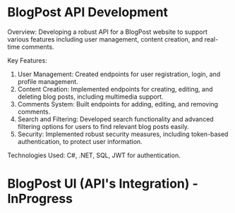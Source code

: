 # BlogPost API Development

Overview: Developing a robust API for a BlogPost website to support various features including user management, content creation, and real-time comments.

Key Features:
1. User Management: Created endpoints for user registration, login, and profile management.
2. Content Creation: Implemented endpoints for creating, editing, and deleting blog posts, including multimedia support.
3. Comments System: Built endpoints for adding, editing, and removing comments.
4. Search and Filtering: Developed search functionality and advanced filtering options for users to find relevant blog posts easily.
5. Security: Implemented robust security measures, including token-based authentication, to protect user information.

 Technologies Used: C#, .NET, SQL, JWT for authentication.

# BlogPost UI (API's Integration) - InProgress
